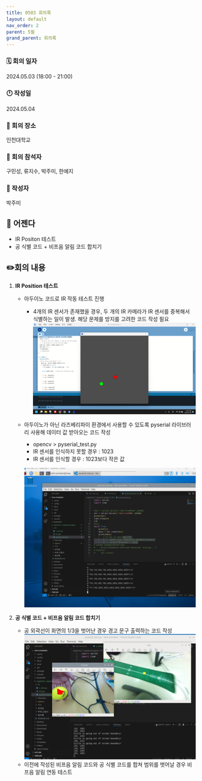 ```yaml
---
title: 0503 회의록
layout: default
nav_order: 2
parent: 5월
grand_parent: 회의록
---
```


### 🗓️ 회의 일자

2024.05.03
(18:00 - 21:00)

### 🕛 작성일

2024.05.04

### 🚩 회의 장소

인천대학교

### 🤝 회의 참석자

구민성, 류지수, 박주미, 한예지

### 🙎 작성자

박주미

## 📣 어젠다

- IR Positon 테스트
- 공 식별 코드 + 비프음 알림 코드 합치기

## ✏️회의 내용

1. **IR Position 테스트**

   - 아두이노 코드로 IR 작동 테스트 진행
     - 4개의 IR 센서가 존재했을 경우, 두 개의 IR 카메라가 IR 센서를 중복해서 식별하는 일이 발생. 해당 문제를 방지를 고려한 코드 작성 필요
       ![image](../../../public/m-5/ir_arduino.png)
   - 아두이노가 아닌 라즈베리파이 환경에서 사용할 수 있도록 pyserial 라이브러리 사용해 데이터 값 받아오는 코드 작성

     - opencv > pyserial_test.py
     - IR 센서를 인식하지 못할 경우 : 1023
     - IR 센서를 인식할 경우 : 1023보다 작은 값

     ![image](../../../public/m-5/IR_test.png)
     <br/>

2. **공 식별 코드 + 비프음 알림 코드 합치기**
   - 공 외곽선이 화면의 1/3을 벗어난 경우 경고 문구 출력하는 코드 작성
     ![image](../../../public/m-5/ball_test.png)
   - 이전에 작성된 비프음 알림 코드와 공 식별 코드를 합쳐 범위를 벗어날 경우 비프음 알림 연동 테스트
